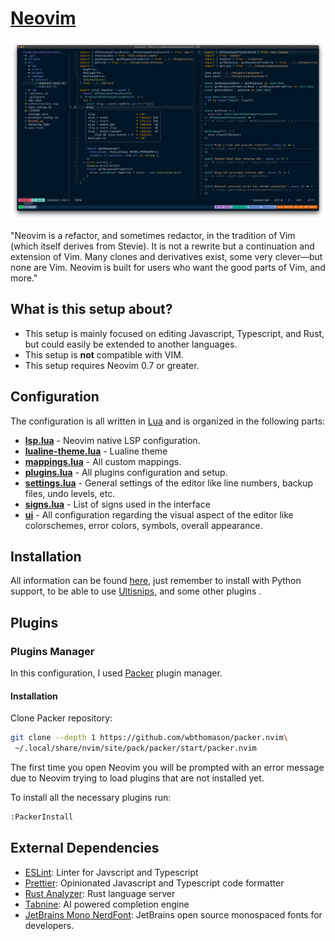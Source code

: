 # [Neovim](https://neovim.io)

![Neovim](./screenshot.png)

"Neovim is a refactor, and sometimes redactor, in the tradition of Vim (which itself derives from Stevie). It is not a rewrite but a continuation and extension of Vim. Many clones and derivatives exist, some very clever—but none are Vim. Neovim is built for users who want the good parts of Vim, and more."

## What is this setup about?
* This setup is mainly focused on editing Javascript, Typescript, and Rust, but could easily be extended to another languages.
* This setup is **not** compatible with VIM.
* This setup requires Neovim 0.7 or greater.

## Configuration

The configuration is all written in [Lua](http://www.lua.org/) and is organized in the following parts:

* **[lsp.lua](https://github.com/theminimalistdeveloper/dotfiles/blob/main/nvim/.config/nvim/lua/lsp.lua)** - Neovim native LSP configuration.
* **[lualine-theme.lua](https://github.com/theminimalistdeveloper/dotfiles/blob/main/nvim/.config/nvim/lua/lualine-theme.lua)** - Lualine theme
* **[mappings.lua](https://github.com/theminimalistdeveloper/dotfiles/blob/main/nvim/.config/nvim/lua/mappings.lua)** - All custom mappings.
* **[plugins.lua](https://github.com/theminimalistdeveloper/dotfiles/blob/main/nvim/.config/nvim/lua/plugins.lua)** - All plugins configuration and setup.
* **[settings.lua](https://github.com/theminimalistdeveloper/dotfiles/blob/main/nvim/.config/nvim/lua/settings.lua)** - General settings of the editor like line numbers, backup files, undo levels, etc.
* **[signs.lua](https://github.com/theminimalistdeveloper/dotfiles/blob/main/nvim/.config/nvim/lua/settings.lua)** - List of signs used in the interface
* **[ui](https://github.com/theminimalistdeveloper/dotfiles/blob/main/nvim/.config/nvim/lua/ui.lua)** - All configuration regarding the visual aspect of the editor like colorschemes, error colors, symbols, overall appearance.

## Installation

All information can be found [here](https://github.com/neovim/neovim/wiki/Installing-Neovim), just remember to install with Python support, to be able to use [Ultisnips](https://github.com/SirVer/ultisnips), and some other plugins .

## Plugins

### Plugins Manager

In this configuration, I used [Packer](https://github.com/wbthomason/packer.nvim) plugin manager.

#### Installation

Clone Packer repository:

```bash
git clone --depth 1 https://github.com/wbthomason/packer.nvim\
 ~/.local/share/nvim/site/pack/packer/start/packer.nvim
```
The first time you open Neovim you will be prompted with an error message due to Neovim trying to load plugins that are not installed yet.

To install all the necessary plugins run:

```bash
:PackerInstall
```
## External Dependencies

* [ESLint](https://eslint.org/docs/user-guide/getting-started): Linter for Javscript and Typescript
* [Prettier](https://prettier.io/): Opinionated Javascript and Typescript code formatter
* [Rust Analyzer](https://rust-analyzer.github.io/): Rust language server
* [Tabnine](https://github.com/rust-lang/rls): AI powered completion engine
* [JetBrains Mono NerdFont](https://github.com/ryanoasis/nerd-fonts/blob/master/patched-fonts/JetBrainsMono/font-info.md): JetBrains open source monospaced fonts for developers.
